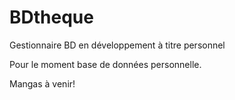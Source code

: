 # BDtheque
Gestionnaire BD en développement à titre personnel  

Pour le moment base de données personnelle.  
  
Mangas à venir!
